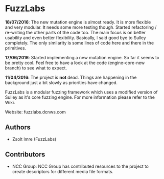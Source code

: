 # FuzzLabs

**18/07/2016**: The new mutation engine is almost ready. It is more flexible and very modular. It needs some more testing though. Started refactoring / re-writing the other parts of the code too. The main focus is on better usability and even better flexibility. Basically, I said good bye to Sulley completely. The only similarity is some lines of code here and there in the primitives.

**17/06/2016**: Started implementing a new mutation engine. So far it seems to be pretty cool. Feel free to have a look at the code (engine-core-new branch) to see what to expect.

**11/04/2016**: The project is **not** dead. Things are happening in the background just a bit slowly as priorities have changed.


FuzzLabs is a modular fuzzing framework which uses a modified version of Sulley as it's core fuzzing engine.
For more information please refer to the Wiki.

Website: fuzzlabs.dcnws.com

## Authors

 - Zsolt Imre (FuzzLabs)

## Contributors

 - NCC Group: NCC Group has contributed resources to the project to create descriptors for different media file formats.

